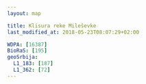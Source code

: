 ```yaml
---
layout: map

title: Klisura reke Mileševke
last_modified_at: 2018-05-23T08:07:29+02:00

WDPA: [16387]
BioRaS: [195]
geoSrbija:
  L1_183: [187]
  L1_362: [72]
---
```

